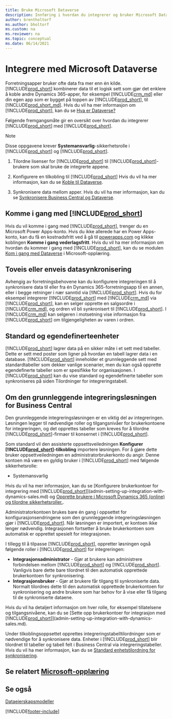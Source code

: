 ```yaml
---
title: Bruke Microsoft Dataverse
description: Innføring i hvordan du integrerer og bruker Microsoft Dataverse og styrer komponentene for å koble til andre Dynamics 365-programmer.
author: brentholtorf
ms.author: bholtorf
ms.custom: na
ms.reviewer: na
ms.topic: conceptual
ms.date: 06/14/2021
---
```


# <a name="integrating-with-microsoft-dataverse" />Integrere med Microsoft Dataverse

Forretningsapper bruker ofte data fra mer enn én kilde. [!INCLUDE[prod_short](includes/cds_long_md.md)] kombinerer data til et logisk sett som gjør det enklere å koble andre Dynamics 365-apper, for eksempel [!INCLUDE[crm_md](includes/crm_md.md)] eller din egen app som er bygget på toppen av [!INCLUDE[prod_short](includes/cds_long_md.md)], til [!INCLUDE[prod_short_md](includes/prod_short.md)]. Hvis du vil ha mer informasjon om [!INCLUDE[prod_short](includes/cds_long_md.md)], kan du se [Hva er Dataverse?](/powerapps/maker/common-data-service/data-platform-intro)

Følgende fremgangsmåte gir en oversikt over hvordan du integrerer [!INCLUDE[prod_short](includes/cds_long_md.md)] med [!INCLUDE[prod_short](includes/prod_short.md)].

> [!Note]  
> Disse oppgavene krever **Systemansvarlig**-sikkerhetsrolle i [!INCLUDE[prod_short](includes/cds_long_md.md)] og [!INCLUDE[prod_short](includes/prod_short.md)].  

1. Tilordne lisenser for [!INCLUDE[prod_short](includes/cds_long_md.md)] til [!INCLUDE[prod_short](includes/prod_short.md)]-brukere som skal bruke de integrerte appene.

2. Konfigurere en tilkobling til [!INCLUDE[prod_short](includes/cds_long_md.md)] Hvis du vil ha mer informasjon, kan du se [Koble til Dataverse](admin-how-to-set-up-a-dynamics-crm-connection.md).  

3. Synkronisere data mellom apper. Hvis du vil ha mer informasjon, kan du se [Synkronisere Business Central og Dataverse](admin-synchronizing-business-central-and-sales.md). 

## <a name="getting-started-with-includeprodshortincludescdslongmdmd" />Komme i gang med [!INCLUDE[prod_short](includes/cds_long_md.md)]

Hvis du vil komme i gang med [!INCLUDE[prod_short](includes/cds_long_md.md)], trenger du en Microsoft Power Apps-konto. Hvis du ikke allerede har en Power Apps-konto, kan du få en kostnadsfritt ved å gå til [powerapps.com](https://make.powerapps.com/?utm_source=padocs&utm_medium=linkinadoc&utm_campaign=referralsfromdoc) og klikke koblingen **Komme i gang vederlagsfritt**. Hvis du vil ha mer informasjon om hvordan du kommer i gang med [!INCLUDE[prod_short](includes/cds_long_md.md)], kan du se modulen [Kom i gang med Dataverse](/training/modules/get-started-with-powerapps-common-data-service/) i Microsoft-opplæring.

## <a name="bi-directional-or-uni-directional-data-synchronization" />Toveis eller enveis datasynkronisering

Avhengig av forretningsbehovene kan du konfigurere integreringen til å synkronisere data til eller fra én Dynamics 365-forretningsapp til en annen, eller i begge retninger i nær sanntid via [!INCLUDE[prod_short](includes/cds_long_md.md)]. Hvis du for eksempel integrerer [!INCLUDE[prod_short](includes/prod_short.md)] med [!INCLUDE[crm_md](includes/crm_md.md)] via [!INCLUDE[prod_short](includes/cds_long_md.md)], kan en selger opprette en salgsordre i [!INCLUDE[crm_md](includes/crm_md.md)], og ordren vil bli synkronisert til [!INCLUDE[prod_short](includes/prod_short.md)]. I [!INCLUDE[crm_md](includes/crm_md.md)] kan selgeren i motsetning vise informasjon fra [!INCLUDE[prod_short](includes/prod_short.md)] om tilgjengeligheten av varen i ordren. 

## <a name="standard-and-custom-entities" />Standard og egendefinerteenheter

[!INCLUDE[prod_short](includes/cds_long_md.md)] lagrer data på en sikker måte i et sett med tabeller. Dette er sett med poster som ligner på hvordan en tabell lagrer data i en database. [!INCLUDE[prod_short](includes/cds_long_md.md)] inneholder et grunnleggende sett med standardtabeller som dekker vanlige scenarier, men du kan også opprette egendefinerte tabeller som er spesifikke for organisasjonen. I [!INCLUDE[prod_short](includes/prod_short.md)] kan du vise standard og egendefinerte tabeller som synkroniseres på siden Tilordninger for integreringstabell.

## <a name="about-the-business-central-base-integration-solution" />Om den grunnleggende integreringsløsningen for Business Central

Den grunnleggende integreringsløsningen er en viktig del av integreringen. Løsningen legger til nødvendige roller og tilgangsnivåer for brukerkontoene for integreringen, og det opprettes tabeller som kreves for å tilordne [!INCLUDE[prod_short](includes/prod_short.md)]-firmaer til konsernet i [!INCLUDE[prod_short](includes/cds_long_md.md)]. 

Som standard vil den assisterte oppsettsveiledningen **Konfigurer [!INCLUDE[prod_short](includes/cds_long_md.md)]-tilkobling** importere løsningen. For å gjøre dette bruker oppsettveiledningen en administratorbrukerkonto du angir. Denne kontoen må være en gyldig bruker i [!INCLUDE[prod_short](includes/cds_long_md.md)] med følgende sikkerhetsrolle:

* Systemansvarlig  

Hvis du vil ha mer informasjon, kan du se [Konfigurere brukerkontoer for integrering med [!INCLUDE[prod_short](includes/cds_long_md.md)]](admin-setting-up-integration-with-dynamics-sales.md) og [Opprette brukere i Microsoft Dynamics 365 (online) og tilordne sikkerhetsroller.](/dynamics365/customer-engagement/admin/create-users-assign-online-security-roles). 

Administratorkontoen brukes bare én gang i oppsettet for konfigurasjonsendringene som den grunnleggende integreringsløsningen gjør i [!INCLUDE[prod_short](includes/cds_long_md.md)]. Når løsningen er importert, er kontoen ikke lenger nødvendig. Integrasjonen fortsetter å bruke brukerkontoen som automatisk er opprettet spesielt for integrasjonen.

I tillegg til å tilpasse [!INCLUDE[prod_short](includes/cds_long_md.md)], oppretter løsningen også følgende roller i [!INCLUDE[prod_short](includes/cds_long_md.md)] for integreringen:

* **Integrasjonsadministrator** - Gjør at brukere kan administrere forbindelsen mellom [!INCLUDE[prod_short](includes/prod_short.md)] og [!INCLUDE[prod_short](includes/cds_long_md.md)]. Vanligvis bare dette bare tilordnet til den automatisk opprettede brukerkontoen for synkronisering.  
* **Integrasjonsbruker** - Gjør at brukere får tilgang til synkroniserte data. Normalt tilordnes dette til den automatisk opprettede brukerkontoen for synkronisering og andre brukere som har behov for å vise eller få tilgang til de synkroniserte dataene.

Hvis du vil ha detaljert informasjon om hver rolle, for eksempel tillatelsene og tilgangsnivåene, kan du se [Sette opp brukerkontoer for integrasjon med [!INCLUDE[prod_short](includes/cds_long_md.md)]](admin-setting-up-integration-with-dynamics-sales.md).

Under tilkoblingsoppsettet opprettes integreringstabelltilordninger som er nødvendige for å synkronisere data. Enheter i [!INCLUDE[prod_short](includes/cds_long_md.md)] blir tilordnet til tabeller og tabell felt i Business Central via integreringstabeller. Hvis du vil ha mer informasjon, kan du se [Standard enhetstilordning for synkronisering](admin-synchronizing-business-central-and-sales.md#standard-table-mapping-for-synchronization).

## <a name="see-related-microsoft-trainingtrainingmodulesuse-model-driven-apps-common-data-service" />Se relatert [Microsoft-opplæring](/training/modules/use-model-driven-apps-common-data-service/)

## <a name="see-also" />Se også

[Dataeierskapsmodeller](admin-cds-company-concept.md)  
<!--needs to be removed as this is moved to dev-itpro docs[Walkthrough: Customizing an Integration with Dataverse](\dynamics365\business-central\dev-itpro\administration\administration-custom-cds-integration) -->


[!INCLUDE[footer-include](includes/footer-banner.md)]
